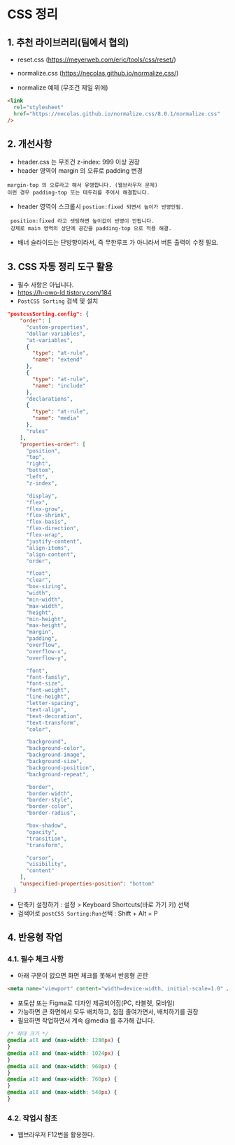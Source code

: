 # CSS 정리

## 1. 추천 라이브러리(팀에서 협의)

- reset.css (https://meyerweb.com/eric/tools/css/reset/)
- normalize.css (https://necolas.github.io/normalize.css/)

- normalize 예제 (무조건 제일 위에)

```html
<link
  rel="stylesheet"
  href="https://necolas.github.io/normalize.css/8.0.1/normalize.css"
/>
```

## 2. 개선사항

- header.css 는 무조건 z-index: 999 이상 권장
- header 영역이 margin 의 오류로 padding 변경

```
margin-top 의 오류라고 해서 유명합니다. (웹브라우저 문제)
이런 경우 padding-top 또는 테두리를 주어서 해결합니다.
```

- header 영역이 스크롤시 `postion:fixed 되면서 높이가 반영안됨.`

```
 position:fixed 라고 셋팅하면 높이값이 반영이 안됩니다.
 강제로 main 영역의 상단에 공간을 padding-top 으로 적용 해결.
```

- 배너 슬라이드는 단방향이라서, 즉 무한루프 가 아니라서 버튼 출력이 수정 필요.

## 3. CSS 자동 정리 도구 활용

- 필수 사항은 아닙니다.
- https://h-owo-ld.tistory.com/184
- `PostCSS Sorting` 검색 및 설치

```json
"postcssSorting.config": {
    "order": [
      "custom-properties",
      "dollar-variables",
      "at-variables",
      {
        "type": "at-rule",
        "name": "extend"
      },
      {
        "type": "at-rule",
        "name": "include"
      },
      "declarations",
      {
        "type": "at-rule",
        "name": "media"
      },
      "rules"
    ],
    "properties-order": [
      "position",
      "top",
      "right",
      "bottom",
      "left",
      "z-index",

      "display",
      "flex",
      "flex-grow",
      "flex-shrink",
      "flex-basis",
      "flex-direction",
      "flex-wrap",
      "justify-content",
      "align-items",
      "align-content",
      "order",

      "float",
      "clear",
      "box-sizing",
      "width",
      "min-width",
      "max-width",
      "height",
      "min-height",
      "max-height",
      "margin",
      "padding",
      "overflow",
      "overflow-x",
      "overflow-y",

      "font",
      "font-family",
      "font-size",
      "font-weight",
      "line-height",
      "letter-spacing",
      "text-align",
      "text-decoration",
      "text-transform",
      "color",

      "background",
      "background-color",
      "background-image",
      "background-size",
      "background-position",
      "background-repeat",

      "border",
      "border-width",
      "border-style",
      "border-color",
      "border-radius",

      "box-shadow",
      "opacity",
      "transition",
      "transform",

      "cursor",
      "visibility",
      "content"
    ],
    "unspecified-properties-position": "bottom"
  }
```

- 단축키 설정하기 : 설정 > Keyboard Shortcuts(바로 가기 키) 선택
- 검색어로 `postCSS Sorting:Run`선택 : Shift + Alt + P

## 4. 반응형 작업

### 4.1. 필수 체크 사항

- 아래 구문이 없으면 화면 체크를 못해서 반응형 곤란

```html
<meta name="viewport" content="width=device-width, initial-scale=1.0" />
```

- 포토샵 또는 Figma로 디자인 제공되어짐(PC, 타블렛, 모바일)
- 가능하면 큰 화면에서 모두 배치하고, 점점 줄여가면서, 배치하기를 권장
- 필요하면 작업하면서 계속 @media 를 추가해 갑니다.

```css
/* 최대 크기 */
@media all and (max-width: 1280px) {
}
@media all and (max-width: 1024px) {
}
@media all and (max-width: 960px) {
}
@media all and (max-width: 760px) {
}
@media all and (max-width: 540px) {
}
```

### 4.2. 작업시 참조

- 웹브라우저 F12번을 활용한다.
